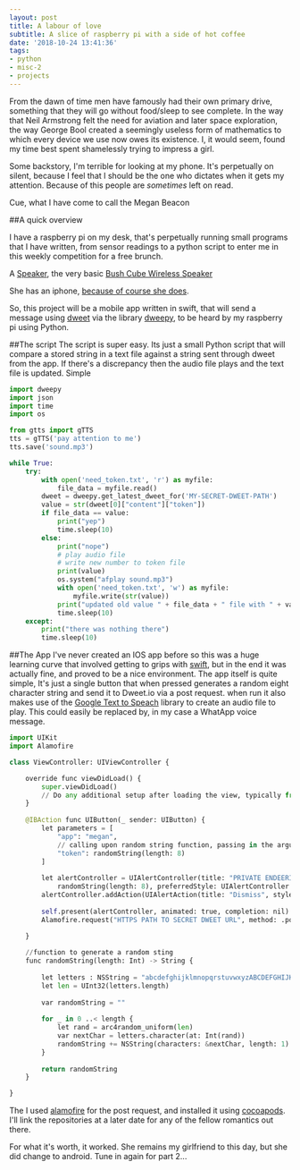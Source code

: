 ```yaml
---
layout: post
title: A labour of love
subtitle: A slice of raspberry pi with a side of hot coffee
date: '2018-10-24 13:41:36'
tags:
- python
- misc-2
- projects
---
```


From the dawn of time men have famously had their own primary drive, something that they will go without food/sleep to see complete. In the way that Neil Armstrong felt the need for aviation and later space exploration, the way George Bool created a seemingly useless form of mathematics to which every device we use now owes its existence. I, it would seem, found my time best spent shamelessly trying to impress a girl.

Some backstory, I'm terrible for looking at my phone. It's perpetually on silent, because I feel that I should be the one who dictates when it gets my attention. Because of this people are *sometimes* left on read.

Cue, what I have come to call the Megan Beacon

##A quick overview

I have a raspberry pi on my desk, that's perpetually running small programs that I have written, from sensor readings to a python script to enter me in this weekly competition for a free brunch.

A [Speaker](https://media.4rgos.it/i/Argos/8266619_R_Z002A?$Web$&$DefaultPDP1240$), the very basic [Bush Cube Wireless Speaker](https://www.argos.co.uk/product/8266619?rec=PDP[4284183]:bottomSlider:P1:OHAT:alternative:8266619:53nlbKjTsxsfQBlMl41d)

She has an iphone, [because of course she does](https://developer.apple.com/swift/).




So, this project will be a mobile app written in swift, that will send a message using [dweet](https://dweet.io/) via the library [dweepy](https://github.com/paddycarey/dweepy), to be heard by my raspberry pi using Python.

##The script
The script is super easy. Its just a small Python script that will compare a stored string in a text file against a string sent through dweet from the app. If there's a discrepancy then the audio file plays and the text file is updated. Simple

~~~ python
import dweepy
import json
import time
import os

from gtts import gTTS
tts = gTTS('pay attention to me')
tts.save('sound.mp3')

while True:
    try:
        with open('need_token.txt', 'r') as myfile:
            file_data = myfile.read()
        dweet = dweepy.get_latest_dweet_for('MY-SECRET-DWEET-PATH')
        value = str(dweet[0]["content"]["token"])
        if file_data == value:
            print("yep")
            time.sleep(10)
        else:
            print("nope")
            # play audio file
            # write new number to token file
            print(value)
            os.system("afplay sound.mp3")
            with open('need_token.txt', 'w') as myfile:
                myfile.write(str(value))
            print("updated old value " + file_data + " file with " + value)
            time.sleep(10)
    except:
        print("there was nothing there")
        time.sleep(10)

~~~

##The App
I've never created an IOS app before so this was a huge learning curve that involved getting to grips with [swift](http://), but in the end it was actually fine, and proved to be a nice environment. The app itself is quite simple, It's just a single button that when pressed generates a random eight character string and send it to Dweet.io via a post request. when run it also makes use of the [Google Text to Speach](https://github.com/pndurette/gTTS) library to create an audio file to play. This could easily be replaced by, in my case a WhatApp voice message.

~~~ python
import UIKit
import Alamofire

class ViewController: UIViewController {

    override func viewDidLoad() {
        super.viewDidLoad()
        // Do any additional setup after loading the view, typically from a nib.
    }
    
    @IBAction func UIButton(_ sender: UIButton) {
        let parameters = [
            "app": "megan",
            // calling upon random string function, passing in the arguement of 8 for 8 characters
            "token": randomString(length: 8)
        ]
        
        let alertController = UIAlertController(title: "PRIVATE ENDEERING MESSAGE", message:
            randomString(length: 8), preferredStyle: UIAlertController.Style.alert)
        alertController.addAction(UIAlertAction(title: "Dismiss", style: UIAlertAction.Style.default,handler: nil))
        
        self.present(alertController, animated: true, completion: nil)
        Alamofire.request("HTTPS PATH TO SECRET DWEET URL", method: .post, parameters: parameters, encoding: JSONEncoding.default, headers: nil)

    }
    
    //function to generate a random sting
    func randomString(length: Int) -> String {
        
        let letters : NSString = "abcdefghijklmnopqrstuvwxyzABCDEFGHIJKLMNOPQRSTUVWXYZ0123456789"
        let len = UInt32(letters.length)
        
        var randomString = ""
        
        for _ in 0 ..< length {
            let rand = arc4random_uniform(len)
            var nextChar = letters.character(at: Int(rand))
            randomString += NSString(characters: &nextChar, length: 1) as String
        }
        
        return randomString
    }

}
~~~

The I used [alamofire](http://https://github.com/Alamofire/Alamofire) for the post request, and installed it using [cocoapods](https://cocoapods.org/). I'll link the repositories at a later date for any of the fellow romantics out there.

For what it's worth, it worked. She remains my girlfriend to this day, but she did change to android. Tune in again for part 2...
